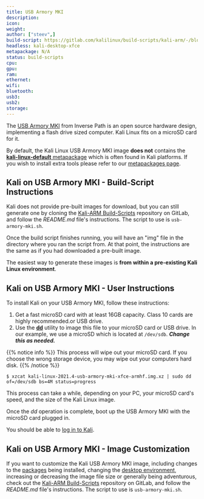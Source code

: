 ```yaml
---
title: USB Armory MKI
description:
icon:
weight:
author: ["steev",]
build-script: https://gitlab.com/kalilinux/build-scripts/kali-arm/-/blob/master/usb-armory-mki.sh
headless: kali-desktop-xfce
metapackage: N/A
status: build-scripts
cpu:
gpu:
ram:
ethernet:
wifi:
bluetooth:
usb3:
usb2:
storage:
---
```


The [USB Armory MKI](https://inversepath.com/usbarmory_mark-one.html) from Inverse Path is an open source hardware design, implementing a flash drive sized computer. Kali Linux fits on a microSD card for it.

By default, the Kali Linux USB Armory MKI image **does not** contains the [**kali-linux-default** metapackage](/docs/general-use/metapackages/) which is often found in Kali platforms. If you wish to install extra tools please refer to our [metapackages page](/docs/general-use/metapackages/).

## Kali on USB Armory MKI - Build-Script Instructions

Kali does not provide pre-built images for download, but you can still generate one by cloning the [Kali-ARM Build-Scripts](https://gitlab.com/kalilinux/build-scripts/kali-arm) repository on GitLab, and follow the _README.md_ file's instructions. The script to use is `usb-armory-mki.sh`.

Once the build script finishes running, you will have an "img" file in the directory where you ran the script from. At that point, the instructions are the same as if you had downloaded a pre-built image.

The easiest way to generate these images is **from within a pre-existing Kali Linux environment**.

## Kali on USB Armory MKI - User Instructions

To install Kali on your USB Armory MKI, follow these instructions:

1. Get a fast microSD card with at least 16GB capacity. Class 10 cards are highly recommended.or USB drive.
2. Use the **[dd](https://packages.debian.org/testing/dd)** utility to image this file to your microSD card or USB drive. In our example, we use a microSD which is located at `/dev/sdb`. **_Change this as needed._**

{{% notice info %}}
This process will wipe out your microSD card. If you choose the wrong storage device, you may wipe out your computers hard disk.
{{% /notice %}}

```console
$ xzcat kali-linux-2021.4-usb-armory-mki-xfce-armhf.img.xz | sudo dd of=/dev/sdb bs=4M status=progress
```

This process can take a while, depending on your PC, your microSD card's speed, and the size of the Kali Linux image.

Once the _dd_ operation is complete, boot up the USB Armory MKI with the microSD card plugged in.

You should be able to [log in to Kali](/docs/introduction/default-credentials/).

## Kali on USB Armory MKI - Image Customization

If you want to customize the Kali USB Armory MKI image, including changes to the [packages](/docs/general-use/metapackages/) being installed, changing the [desktop environment](/docs/general-use/switching-desktop-environments/), increasing or decreasing the image file size or generally being adventurous, check out the [Kali-ARM Build-Scripts](https://gitlab.com/kalilinux/build-scripts/kali-arm) repository on GitLab, and follow the _README.md_ file's instructions. The script to use is `usb-armory-mki.sh`.
